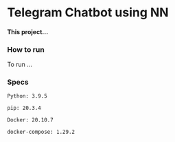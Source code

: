 # Telegram Chatbot using NN

#### This project...

### How to run

To run ...

### Specs

`Python: 3.9.5`

`pip: 20.3.4`

`Docker: 20.10.7`

`docker-compose: 1.29.2`
